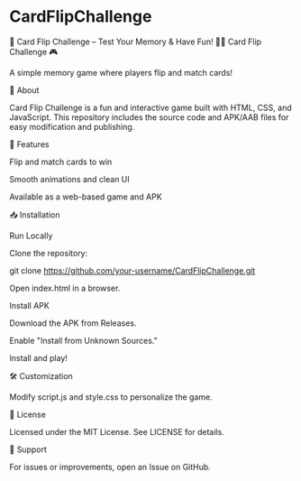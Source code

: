 # CardFlipChallenge
🚀 Card Flip Challenge – Test Your Memory &amp; Have Fun! 🎴🧠
Card Flip Challenge 🎮

A simple memory game where players flip and match cards!

📌 About

Card Flip Challenge is a fun and interactive game built with HTML, CSS, and JavaScript. This repository includes the source code and APK/AAB files for easy modification and publishing.

🚀 Features

Flip and match cards to win

Smooth animations and clean UI

Available as a web-based game and APK

📥 Installation

Run Locally

Clone the repository:

git clone https://github.com/your-username/CardFlipChallenge.git

Open index.html in a browser.

Install APK

Download the APK from Releases.

Enable "Install from Unknown Sources."

Install and play!

🛠️ Customization

Modify script.js and style.css to personalize the game.

📜 License

Licensed under the MIT License. See LICENSE for details.

💬 Support

For issues or improvements, open an Issue on GitHub.


